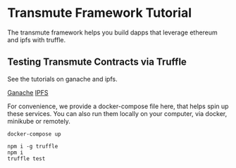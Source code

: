 # Transmute Framework Tutorial

The transmute framework helps you build dapps that leverage ethereum and ipfs with truffle.

## Testing Transmute Contracts via Truffle

See the tutorials on ganache and ipfs.

[Ganache](../ganache-cli/README.md)
[IPFS](../ipfs/README.md)

For convenience, we provide a docker-compose file here, that helps spin up these services. You can also run them locally on your computer, via docker, minikube or remotely.

```
docker-compose up
```

```
npm i -g truffle
npm i
truffle test
```


